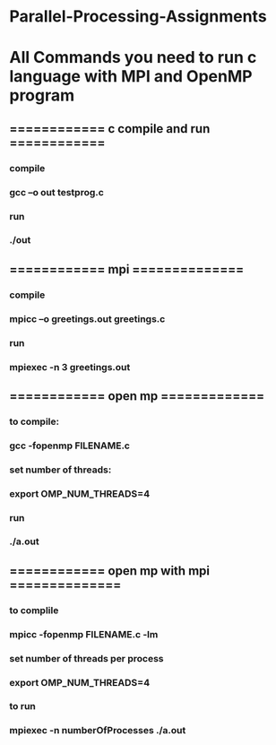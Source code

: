 # Parallel-Processing-Assignments
# All Commands you need to run c language with MPI and OpenMP program 

## ============ c compile and run ============
### compile
### gcc –o out testprog.c

### run
### ./out

## ============ mpi ==============
### compile
### mpicc –o greetings.out greetings.c
### run
### mpiexec -n 3 greetings.out

## ============ open mp =============
### to compile:
### gcc -fopenmp FILENAME.c

### set number of threads:
### export OMP_NUM_THREADS=4

### run
### ./a.out 

## ============ open mp with mpi ==============
### to complile
### mpicc -fopenmp FILENAME.c -lm

### set number of threads per process
### export OMP_NUM_THREADS=4

### to run
### mpiexec -n numberOfProcesses ./a.out 
